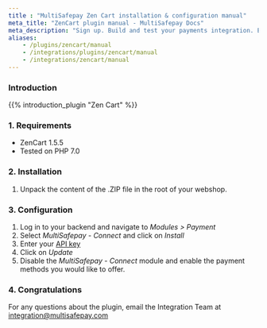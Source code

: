 ```yaml
---
title : "MultiSafepay Zen Cart installation & configuration manual"
meta_title: "ZenCart plugin manual - MultiSafepay Docs"
meta_description: "Sign up. Build and test your payments integration. Explore our products and services. Use our API Reference, SDKs, and wrappers. Get support."
aliases:
    - /plugins/zencart/manual
    - /integrations/plugins/zencart/manual
    - /integrations/zencart/manual
---
```


### Introduction

{{% introduction_plugin "Zen Cart" %}}

### 1. Requirements
- ZenCart 1.5.5
- Tested on PHP 7.0

### 2. Installation
 1. Unpack the content of the .ZIP file in the root of your webshop.

### 3. Configuration
1. Log in to your backend and navigate to _Modules > Payment_
2. Select _MultiSafepay - Connect_ and click on _Install_
3. Enter your [API key](/tools/multisafepay-control/get-your-api-key)
4. Click on _Update_
5. Disable the _MultiSafepay - Connect_ module and enable the payment methods you would like to offer.

### 4. Congratulations
For any questions about the plugin, email the Integration Team at <integration@multisafepay.com>
